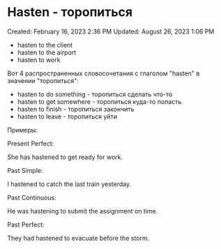 # Hasten - торопиться

Created: February 16, 2023 2:36 PM
Updated: August 26, 2023 1:06 PM

- hasten to the client
- hasten to the airport
- hasten to work

Вот 4 распространенных словосочетания с глаголом "hasten" в значении "торопиться":

- hasten to do something - торопиться сделать что-то
- hasten to get somewhere - торопиться куда-то попасть
- hasten to finish - торопиться закончить
- hasten to leave - торопиться уйти

Примеры:

Present Perfect:

She has hastened to get ready for work.

Past Simple:

I hastened to catch the last train yesterday.

Past Continuous:

He was hastening to submit the assignment on time.

Past Perfect:

They had hastened to evacuate before the storm.